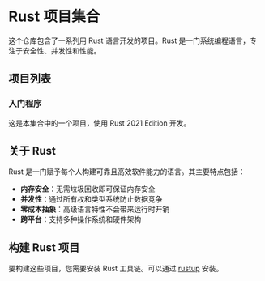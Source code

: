 # Rust 项目集合

这个仓库包含了一系列用 Rust 语言开发的项目。Rust 是一门系统编程语言，专注于安全性、并发性和性能。

## 项目列表

### 入门程序

这是本集合中的一个项目，使用 Rust 2021 Edition 开发。

## 关于 Rust

Rust 是一门赋予每个人构建可靠且高效软件能力的语言。其主要特点包括：

- **内存安全**：无需垃圾回收即可保证内存安全
- **并发性**：通过所有权和类型系统防止数据竞争
- **零成本抽象**：高级语言特性不会带来运行时开销
- **跨平台**：支持多种操作系统和硬件架构

## 构建 Rust 项目

要构建这些项目，您需要安装 Rust 工具链。可以通过 [rustup](https://rustup.rs/) 安装。
